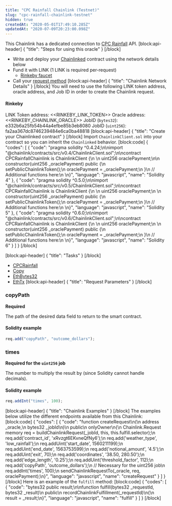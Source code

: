 ```yaml
---
title: "CPC Rainfall Chainlink (Testnet)"
slug: "cpc-rainfall-chainlink-testnet"
hidden: true
createdAt: "2020-05-01T17:49:10.285Z"
updatedAt: "2020-07-09T20:23:00.098Z"
---
```

This Chainlink has a dedicated connection to <a href="" target="_blank">CPC Rainfall</a> API.
[block:api-header]
{
  "title": "Steps for using this oracle"
}
[/block]
- Write and deploy your [Chainlinked](doc:request-and-receive-data) contract using the network details below
- Fund it with LINK (1 LINK is required per-request)
  - <a href="https://rinkeby.chain.link/" target="_blank">Rinkeby faucet</a>
- Call your [request method](#section-chainlink-examples) 
[block:api-header]
{
  "title": "Chainlink Network Details"
}
[/block]
You will need to use the following LINK token address, oracle address, and Job ID in order to create the Chainlink request.

#### Rinkeby
LINK Token address: <<RINKEBY_LINK_TOKEN>> 
Oracle address: <<RINKEBY_CHAINLINK_ORACLE>> 
JobID (`bytes32`): e332b6a25fb54b44a4efbe85b3eb8080
JobID (`uint256`): fa2aa367dc8746239484e6ca0ba48818
[block:api-header]
{
  "title": "Create your Chainlinked contract"
}
[/block]
Import `ChainlinkClient.sol` into your contract so you can inherit the `Chainlinked` behavior.
[block:code]
{
  "codes": [
    {
      "code": "pragma solidity ^0.4.24;\n\nimport \"@chainlink/contracts/src/v0.4/ChainlinkClient.sol\";\n\ncontract CPCRainfallChainlink is ChainlinkClient {\n  \n  uint256 oraclePayment;\n\n  constructor(uint256 _oraclePayment) public {\n    setPublicChainlinkToken();\n    oraclePayment = _oraclePayment;\n  }\n  // Additional functions here:\n  \n}",
      "language": "javascript",
      "name": "Solidity 4"
    },
    {
      "code": "pragma solidity ^0.5.0;\n\nimport \"@chainlink/contracts/src/v0.5/ChainlinkClient.sol\";\n\ncontract CPCRainfallChainlink is ChainlinkClient {\n  \n  uint256 oraclePayment;\n  \n  constructor(uint256 _oraclePayment) public {\n    setPublicChainlinkToken();\n    oraclePayment = _oraclePayment;\n  }\n  // Additional functions here:\n  \n}",
      "language": "javascript",
      "name": "Solidity 5"
    },
    {
      "code": "pragma solidity ^0.6.0;\n\nimport \"@chainlink/contracts/src/v0.6/ChainlinkClient.sol\";\n\ncontract CPCRainfallChainlink is ChainlinkClient {\n  \n  uint256 oraclePayment;\n  \n  constructor(uint256 _oraclePayment) public {\n    setPublicChainlinkToken();\n    oraclePayment = _oraclePayment;\n  }\n  // Additional functions here:\n  \n}",
      "language": "javascript",
      "name": "Solidity 6"
    }
  ]
}
[/block]

[block:api-header]
{
  "title": "Tasks"
}
[/block]
- [CPCRainfall](doc:external-adapters)
- [Copy](doc:adapters#section-copy)
- [EthBytes32](doc:adapters#section-ethbytes32)
- [EthTx](doc:adapters#section-ethtx)
[block:api-header]
{
  "title": "Request Parameters"
}
[/block]
### copyPath

**Required**

The path of the desired data field to return to the smart contract.

#### Solidity example

```javascript
req.add("copyPath", "outcome_dollars");
```

### times

**Required for the `uint256` job**

The number to multiply the result by (since Solidity cannot handle decimals).

#### Solidity example

```javascript
req.addInt("times", 100);
```
[block:api-header]
{
  "title": "Chainlink Examples"
}
[/block]
The examples below utilize the different endpoints available from this Chainlink:
[block:code]
{
  "codes": [
    {
      "code": "function createRequest\n(\n  address _oracle,\n  bytes32 _jobId\n)\n  public\n  onlyOwner\n{\n  Chainlink.Request memory req = buildChainlinkRequest(_jobId, this, this.fulfill.selector);\n  req.add('contract_id', 'xRvzgt6EKvneQfNy6');\n  req.add('weather_type', 'low_rainfall');\n  req.addUint('start_date', 1560211199);\n  req.addUint('end_date', 1563753599);\n  req.add('notional_amount', '4.5');\n  req.addUint('exit', 70);\n  req.add('coordinates', '38.50, 280.50');\n  req.add('edge_length', '0.25');\n  req.addUint('threshold_factor', 112);\n  req.add('copyPath', 'outcome_dollars');\n  // Necessary for the uint256 job\n  req.addInt('times', 100);\n  sendChainlinkRequestTo(_oracle, req, oraclePayment);\n}",
      "language": "javascript",
      "name": "createRequest"
    }
  ]
}
[/block]
Here is an example of the `fulfill` method:
[block:code]
{
  "codes": [
    {
      "code": "bytes32 public result;\n\nfunction fulfill(bytes32 _requestId, bytes32 _result)\n  public\n  recordChainlinkFulfillment(_requestId)\n{\n  result = _result;\n}",
      "language": "javascript",
      "name": "fulfill"
    }
  ]
}
[/block]
